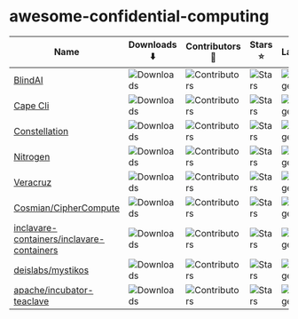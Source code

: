# awesome-confidential-computing

| Name  | Downloads ⬇️ | Contributors 🙌 | Stars ⭐ | Langauge | Last Commit |
| - | - | - | - | - | - |
| [BlindAI](https://github.com/mithril-security/blindai) | ![Downloads](https://img.shields.io/github/downloads/mithril-security/blindai/total?color=black&label=%20) | ![Contributors](https://img.shields.io/github/contributors/mithril-security/blindai?color=black&label=%20) | ![Stars](https://img.shields.io/github/stars/mithril-security/blindai?color=black&label=%20) | ![Language](https://img.shields.io/github/languages/top/mithril-security/blindai?color=black) | ![Last commit](https://img.shields.io/github/last-commit/mithril-security/blindai?color=black&label=%20) |
| [Cape Cli](https://github.com/capeprivacy/cli) | ![Downloads](https://img.shields.io/github/downloads/capeprivacy/cli/total?color=black&label=%20) | ![Contributors](https://img.shields.io/github/contributors/capeprivacy/cli?color=black&label=%20) | ![Stars](https://img.shields.io/github/stars/capeprivacy/cli?color=black&label=%20) | ![Language](https://img.shields.io/github/languages/top/capeprivacy/cli?color=black) | ![Last commit](https://img.shields.io/github/last-commit/capeprivacy/cli?color=black&label=%20) |
| [Constellation](https://github.com/edgelesssys/constellation) | ![Downloads](https://img.shields.io/github/downloads/edgelesssys/constellation/total?color=black&label=%20) | ![Contributors](https://img.shields.io/github/contributors/edgelesssys/constellation?color=black&label=%20) | ![Stars](https://img.shields.io/github/stars/edgelesssys/constellation?color=black&label=%20) | ![Language](https://img.shields.io/github/languages/top/edgelesssys/constellation?color=black) | ![Last commit](https://img.shields.io/github/last-commit/edgelesssys/constellation?color=black&label=%20) |
| [Nitrogen](https://github.com/capeprivacy/nitrogen) | ![Downloads](https://img.shields.io/github/downloads/capeprivacy/nitrogen/total?color=black&label=%20) | ![Contributors](https://img.shields.io/github/contributors/capeprivacy/nitrogen?color=black&label=%20) | ![Stars](https://img.shields.io/github/stars/capeprivacy/nitrogen?color=black&label=%20) | ![Language](https://img.shields.io/github/languages/top/capeprivacy/nitrogen?color=black) | ![Last commit](https://img.shields.io/github/last-commit/capeprivacy/nitrogen?color=black&label=%20) |
| [Veracruz](https://github.com/veracruz-project/veracruz) | ![Downloads](https://img.shields.io/github/downloads/veracruz-project/veracruz/total?color=black&label=%20) | ![Contributors](https://img.shields.io/github/contributors/veracruz-project/veracruz?color=black&label=%20) | ![Stars](https://img.shields.io/github/stars/veracruz-project/veracruz?color=black&label=%20) | ![Language](https://img.shields.io/github/languages/top/veracruz-project/veracruz?color=black) | ![Last commit](https://img.shields.io/github/last-commit/veracruz-project/veracruz?color=black&label=%20) |
| [Cosmian/CipherCompute](https://github.com/Cosmian/CipherCompute) | ![Downloads](https://img.shields.io/github/downloads/Cosmian/CipherCompute/total?color=black&label=%20) | ![Contributors](https://img.shields.io/github/contributors/Cosmian/CipherCompute?color=black&label=%20) | ![Stars](https://img.shields.io/github/stars/Cosmian/CipherCompute?color=black&label=%20) | ![Language](https://img.shields.io/github/languages/top/Cosmian/CipherCompute?color=black) | ![Last commit](https://img.shields.io/github/last-commit/Cosmian/CipherCompute?color=black&label=%20) |
| [inclavare-containers/inclavare-containers](https://github.com/inclavare-containers/inclavare-containers) | ![Downloads](https://img.shields.io/github/downloads/inclavare-containers/inclavare-containers/total?color=black&label=%20) | ![Contributors](https://img.shields.io/github/contributors/inclavare-containers/inclavare-containers?color=black&label=%20) | ![Stars](https://img.shields.io/github/stars/inclavare-containers/inclavare-containers?color=black&label=%20) | ![Language](https://img.shields.io/github/languages/top/inclavare-containers/inclavare-containers?color=black) | ![Last commit](https://img.shields.io/github/last-commit/inclavare-containers/inclavare-containers?color=black&label=%20) |
| [deislabs/mystikos](https://github.com/deislabs/mystikos) | ![Downloads](https://img.shields.io/github/downloads/deislabs/mystikos/total?color=black&label=%20) | ![Contributors](https://img.shields.io/github/contributors/deislabs/mystikos?color=black&label=%20) | ![Stars](https://img.shields.io/github/stars/deislabs/mystikos?color=black&label=%20) | ![Language](https://img.shields.io/github/languages/top/deislabs/mystikos?color=black) | ![Last commit](https://img.shields.io/github/last-commit/deislabs/mystikos?color=black&label=%20) |
| [apache/incubator-teaclave](https://github.com/apache/incubator-teaclave) | ![Downloads](https://img.shields.io/github/downloads/apache/incubator-teaclave/total?color=black&label=%20) | ![Contributors](https://img.shields.io/github/contributors/apache/incubator-teaclave?color=black&label=%20) | ![Stars](https://img.shields.io/github/stars/apache/incubator-teaclave?color=black&label=%20) | ![Language](https://img.shields.io/github/languages/top/apache/incubator-teaclave?color=black) | ![Last commit](https://img.shields.io/github/last-commit/apache/incubator-teaclave?color=black&label=%20) |
